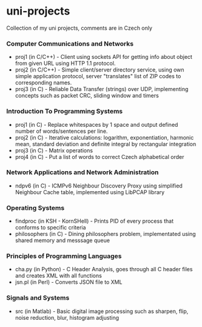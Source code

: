 # uni-projects
Collection of my uni projects, comments are in Czech only

### Computer Communications and Networks
- proj1 (in C/C++) - Client using sockets API for getting info about object from given URL using HTTP 1.1 protocol.
- proj2 (in C/C++) - Simple client/server directory service, using own simple application protocol, server "translates" list of ZIP codes to corresponding names.
- proj3 (in C) - Reliable Data Transfer (strings) over UDP, implementing concepts such as packet CRC, sliding window and timers 

### Introduction To Programming Systems
- proj1 (in C) - Replace whitespaces by 1 space and output defined number of words/sentences per line.
- proj2 (in C) - Iterative calculations: logarithm, exponentiation, harmonic mean, standard deviation and definite integral by rectangular integration
- proj3 (in C) - Matrix operations
- proj4 (in C) - Put a list of words to correct Czech alphabetical order

### Network Applications and Network Administration
- ndpv6 (in C) - ICMPv6 Neighbour Discovery Proxy using simplified Neighbour Cache table, implemented using LibPCAP library

### Operating Systems
- findproc (in KSH - KornSHell) - Prints PID of every process that conforms to specific criteria 
- philosophers (in C) - Dining philosophers problem, implementated using shared memory and messsage queue

### Principles of Programming Languages
- cha.py (in Python) - C Header Analysis, goes through all C header files and creates XML with all functions
- jsn.pl (in Perl) - Converts JSON file to XML

### Signals and Systems
- src (in Matlab) - Basic digital image processing such as sharpen, flip, noise reduction, blur, histogram adjusting
